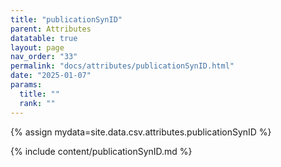 ```yaml
---
title: "publicationSynID"
parent: Attributes
datatable: true
layout: page
nav_order: "33"
permalink: "docs/attributes/publicationSynID.html"
date: "2025-01-07"
params:
  title: ""
  rank: ""
---
```

{% assign mydata=site.data.csv.attributes.publicationSynID %} 

{% include content/publicationSynID.md %}
